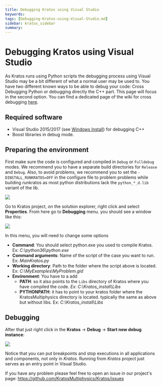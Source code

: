 ```yaml
---
title: Debugging Kratos using Visual Studio
keywords: 
tags: [Debugging-Kratos-using-Visual-Studio.md]
sidebar: kratos_sidebar
summary: 
---
```


# Debugging Kratos using Visual Studio
As Kratos runs using Python scripts the debugging process using Visual Studio may be a bit different of what a normal user may be used to. You have two different known ways to be able to debug your code: Cross Debugging Python or debugging directly the C++ part. This page will focus in the second option. You can find a dedicated page of the wiki for cross debugging [here](pages/How-to-cross-debug-Kratos-under-Windows).

## Required software
* Visual Studio 2015/2017 (see [Windows Install](pages/Windows-Install)) for debugging C++
* Boost libraries in debug mode.

## Preparing the environment 

First make sure the code is configured and compiled in `Debug` or `Fulldebug` modes. We recommend you to have a separate build directories for `Release` and `Debug`. Also, to avoid problems, we recommend you to set the `-DINSTALL_RUNKRATOS=OFF` in the configure file to problem problems while building runkratos as most python distributions lack the `python_*_d.lib` variant of the lib.

![](https://user-images.githubusercontent.com/1935791/35916965-859b3fe8-0c0c-11e8-867a-46a0f8f62f69.png)


Go to Kratos project, on the solution explorer, right click and select __Properties__. From here go to __Debugging__ menu. you should see a window like this:

![](https://user-images.githubusercontent.com/1935791/35917027-d5f36934-0c0c-11e8-8730-943ac6aeb213.png)

In this menu, you will need to change some options

- __Command__: You should select python.exe you used to compile Kratos. Ex: _C:\python36\python.exe_
- __Command arguments__: Name of the script of the case you want to run. Ex: _MainKratos.py_
- __Working directory__: Path to the folder where the script above is located. Ex: _C:\MyExamples\MyProblem.gid_
- __Environment__: You have to a add
  - __PATH__: so it also points to the `Libs` directory of Kratos where you have compiled the code. _Ex: C:\Kratos_install\Libs_
  - __PYTHONPATH__: it has to point to your kratos folder where the KratosMultiphysics directory is located. typically the same as above but without libs. Ex: _C:\Kratos_install\Libs_

## Debugging
After that just right click in the __Kratos__ -> __Debug__ -> __Start new debug instance__:

![](https://user-images.githubusercontent.com/1935791/35917255-bec136c8-0c0d-11e8-90ce-389c384cad57.png)

Notice that you can put breakpoints and stop executions in all applications and components, not only in _Kratos_. Running from _Kratos_ project just serves as an entry point in Visual Studio.

If you have any problem please feel free to open an issue in our project's page: https://github.com/KratosMultiphysics/Kratos/issues